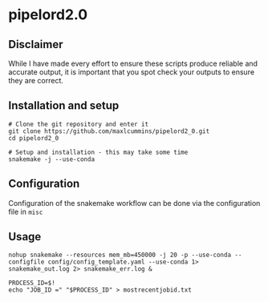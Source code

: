 # pipelord2.0

## Disclaimer
While I have made every effort to ensure these scripts produce reliable and accurate output, it is important that you spot check your outputs to ensure they are correct.

## Installation and setup

```
# Clone the git repository and enter it
git clone https://github.com/maxlcummins/pipelord2_0.git
cd pipelord2_0

# Setup and installation - this may take some time
snakemake -j --use-conda
```

## Configuration

Configuration of the snakemake workflow can be done via the configuration file in `misc`

## Usage

```
nohup snakemake --resources mem_mb=450000 -j 20 -p --use-conda --configfile config/config_template.yaml --use-conda 1> snakemake_out.log 2> snakemake_err.log &

PROCESS_ID=$!
echo "JOB_ID =" "$PROCESS_ID" > mostrecentjobid.txt
```
